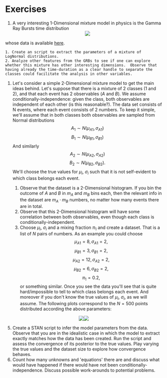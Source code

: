 # Exercises


1. A very interesting 1-Dimensional mixture model in physics is the Gamma Ray Bursts time distribution
   <center><img src="https://gammaray.nsstc.nasa.gov/batse/grb/duration/images/4b_t90.gif"></center>
whose data is available <a href="https://gammaray.nsstc.nasa.gov/batse/grb/catalog/4b/index.html" target='grb'>here</a>.

    1. Create an script to extract the parameters of a mixture of LogNormal distributions.
    2. Analyze other features from the GRBs to see if one can explore whether this mixture has other interesting dimensions.  Observe that having already the time-duration as a clear handle to separate the classes could facilitate the analysis in other variables.


1. Let's consider a simple 2-Dimensional mixture model to get the main ideas behind.  Let's suppose that there is a mixture of 2 classes (1 and 2), and that each event has 2 observables ($A$ and $B$). We assume conditionally-independence: given the class, both observables are independent of each other (is this reasonable?). The data set consists of N events, where each event consists of 2 numbers.  To keep it simple, we'll assume that in both classes both observables are sampled from Normal distributions
    $$A_1 \sim N(\mu_{A1}, \sigma_{A1})$$
    $$B_1 \sim N(\mu_{B1}, \sigma_{B1})$$
And similarly
    $$A_2 \sim N(\mu_{A2}, \sigma_{A2})$$
    $$B_2 \sim N(\mu_{B2}, \sigma_{B2}).$$
We'll choose the true values for $\mu_i$, $\sigma_i$ such that it is not self-evident to which class belongs each event.

   1. Observe that the dataset is a 2-Dimensional histogram. If you bin the outcome of $A$ and $B$ in $m_A$ and $m_B$ bins each, then the relevant info in the dataset are $m_A \cdot m_B$ numbers, no matter how many events there are in total.
   2. Observe that this 2-Dimensional histogram will have some correlation between both observables, even though each class is conditionally-independent. 
   3. Choose $\mu_i$, $\sigma_i$ and a mixing fraction $\pi_1$ and create a dataset.  That is a list of $N$ pairs of numbers.  As an example you could choose
      $$ \mu_{A1} = 8 , \sigma_{A1}=2,$$
      $$ \mu_{B1} = 3 , \sigma_{B1}=2,$$
      $$ \mu_{A2} = 12 , \sigma_{A2}=2,$$
      $$ \mu_{B2} = 6 , \sigma_{B2}=2,$$
      $$ \pi_1 = 0.2,$$
   or something similar.  Once you see the data you'll see that is quite hard/impossible to tell to which class belongs each event.  And moreover if you don't know the true values of $\mu_i$, $\sigma_i$, as we will assume.  The following plots correspond to the $N=500$ points distributed according the above parameters:
<center><img src="figs/2D_gaussian-mixture_wo_labels.png" ><img src="figs/2D_gaussian-mixture_w_labels.png"></center>

   5. Create a STAN script to infer the model parameters from the data.  Observe that you are in the idealistic case in which the model to extract exactly matches how the data has been created.  Run the script and assess the convergence of its posterior to the true values.  Play varying the true values and the dataset size to explore how convergence behaves.
   6. Count how many unknowns and 'equations' there are and discuss what would have happened if there would have not been conditionally-independence.  Discuss possible work-arounds to potential problems.




